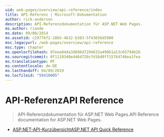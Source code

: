 ```yaml
---
uid: web-pages/overview/api-reference/index
title: API-Referenz | Microsoft-Dokumentation
author: rick-anderson
description: API-Referenzdokumentation für ASP.NET Web Pages.
ms.author: riande
ms.date: 09/08/2014
ms.assetid: c29776f2-10b5-4632-b383-5f43656d5900
msc.legacyurl: /web-pages/overview/api-reference
msc.type: chapter
ms.openlocfilehash: 87eee84da3d696d7294632a490b1a13c65794b26
ms.sourcegitcommit: 0f1119340e4464720cfd16d0ff15764746ea1fea
ms.translationtype: MT
ms.contentlocale: de-DE
ms.lasthandoff: 04/09/2019
ms.locfileid: "59410005"
---
```

# <a name="api-reference"></a><span data-ttu-id="ca2b0-103">API-Referenz</span><span class="sxs-lookup"><span data-stu-id="ca2b0-103">API Reference</span></span>

> <span data-ttu-id="ca2b0-104">API-Referenzdokumentation für ASP.NET Web Pages.</span><span class="sxs-lookup"><span data-stu-id="ca2b0-104">API Reference documentation for ASP.NET Web Pages.</span></span>


- [<span data-ttu-id="ca2b0-105">ASP.NET-API-Kurzübersicht</span><span class="sxs-lookup"><span data-stu-id="ca2b0-105">ASP.NET API Quick Reference</span></span>](asp-net-web-pages-api-reference.md)
